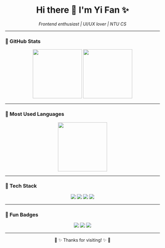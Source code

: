 <h1 align="center">Hi there 🌸 I'm Yi Fan ✨</h1>

<p align="center">
  <em>Frontend enthusiast | UI/UX lover | NTU CS</em>
</p>

---

### 🌷 GitHub Stats
<p align="center">
  <img src="https://github-readme-stats.vercel.app/api?username=EldonLim&show_icons=true&theme=tokyonight&hide_border=true&border_radius=20&icon_color=ffb6c1&title_color=ff69b4&text_color=ffffff&bg_color=0d1117" height="160"/>
  <img src="https://streak-stats.demolab.com?user=EldonLim&theme=tokyonight&hide_border=true&border_radius=20&ring=ffb6c1&fire=ff69b4&currStreakLabel=ffb6c1&background=0d1117" height="160"/>
</p>

---

### 🍡 Most Used Languages
<p align="center">
  <img src="https://github-readme-stats.vercel.app/api/top-langs/?username=EldonLim&layout=compact&theme=tokyonight&hide_border=true&border_radius=20&title_color=ff69b4&text_color=ffffff&bg_color=0d1117" height="160"/>
</p>

---

### 💖 Tech Stack
<p align="center">
  <img src="https://img.shields.io/badge/React-%E2%9D%A4-61DAFB?style=for-the-badge&logo=react&logoColor=black"/>
  <img src="https://img.shields.io/badge/Flutter-%F0%9F%92%97-02569B?style=for-the-badge&logo=flutter&logoColor=white"/>
  <img src="https://img.shields.io/badge/JavaScript-%F0%9F%8C%B8-F7DF1E?style=for-the-badge&logo=javascript&logoColor=black"/>
  <img src="https://img.shields.io/badge/Python-%F0%9F%90%8D-3776AB?style=for-the-badge&logo=python&logoColor=white"/>
</p>

---

### 🌸 Fun Badges
<p align="center">
  <img src="https://komarev.com/ghpvc/?username=EldonLim&style=for-the-badge&color=ffb6c1"/>
  <img src="https://img.shields.io/badge/Frontend-%F0%9F%8C%B8-pink?style=for-the-badge"/>
  <img src="https://img.shields.io/badge/Open%20to%20Collab-%E2%9C%A8-ff69b4?style=for-the-badge"/>
</p>

---

<p align="center">🌸 ✨ Thanks for visiting! ✨ 🌸</p>
